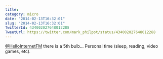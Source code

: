 ```yaml
---
title: 
category: micro
date: "2014-02-13T16:32:01"
slug: "2014-02-13T16:32:01"
TwitterId: 434002027648012288
TweetUrl: https://twitter.com/mark_philpot/status/434002027648012288
---
```


[@HelloInternetFM](https://twitter.com/HelloInternetFM) there is a 5th bulb...
Personal time (sleep, reading, video games, etc).
